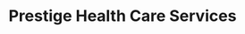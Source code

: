 ---
title: "Prestige Health Care Services"
url: /cleveland/prestige-health-care-services/
shop: Handy
---